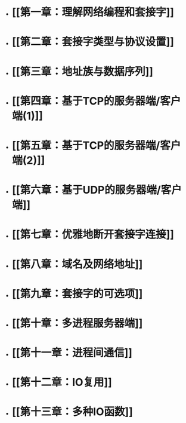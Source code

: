 - # [[第一章：理解网络编程和套接字]]
- # [[第二章：套接字类型与协议设置]]
- # [[第三章：地址族与数据序列]]
- # [[第四章：基于TCP的服务器端/客户端(1)]]
- # [[第五章：基于TCP的服务器端/客户端(2)]]
- # [[第六章：基于UDP的服务器端/客户端]]
- # [[第七章：优雅地断开套接字连接]]
- # [[第八章：域名及网络地址]]
- # [[第九章：套接字的可选项]]
- # [[第十章：多进程服务器端]]
- # [[第十一章：进程间通信]]
- # [[第十二章：IO复用]]
- # [[第十三章：多种IO函数]]